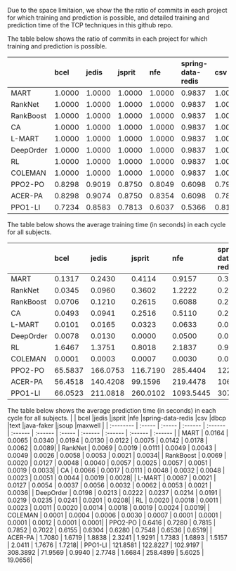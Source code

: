 Due to the space limitaion, we show the the ratio of commits in each project for which training and prediction is possible, and detailed training and prediction time of the TCP techniques in this github repo.

The table below shows the ratio of commits in each project for which training and prediction is possible. 

|           | bcel   |jedis   |jsprit   |nfe      |spring-data-redis |csv |dbcp  |text  |java-faker  |jsoup  |maxwell     |
| :-------- | :----- | :----- | :------ | :------ | :------ | :------ | :----- | :------ | :------ | :------ | :------ |
| MART      | 1.0000 | 1.0000 | 1.0000 | 1.0000 | 0.9837 | 1.0000 | 0.9641 | 1.0000 | 1.0000 | 0.9847 | 1.0000|
| RankNet   | 1.0000 | 1.0000 | 1.0000 | 1.0000 | 0.9837 | 1.0000 | 0.9641 | 1.0000 | 1.0000 | 0.9847 | 1.0000|
| RankBoost | 1.0000 | 1.0000 | 1.0000 | 1.0000 | 0.9837 | 1.0000 | 0.9641 | 1.0000 | 1.0000 | 0.9847 | 1.0000|
| CA        | 1.0000 | 1.0000 | 1.0000 | 1.0000 | 0.9837 | 1.0000 | 0.9641 | 1.0000 | 1.0000 | 0.9847 | 1.0000|
| L-MART    | 1.0000 | 1.0000 | 1.0000 | 1.0000 | 0.9837 | 1.0000 | 0.9641 | 1.0000 | 1.0000 | 0.9847 | 1.0000|
| DeepOrder | 1.0000 | 1.0000 | 1.0000 | 1.0000 | 0.9837 | 1.0000 | 0.9641 | 1.0000 | 1.0000 | 0.9847 | 1.0000|
| RL        | 1.0000 | 1.0000 | 1.0000 | 1.0000 | 0.9837 | 1.0000 | 0.9641 | 1.0000 | 1.0000 | 0.9771 | 1.0000|
| COLEMAN   | 1.0000 | 1.0000 | 1.0000 | 1.0000 | 0.9837 | 1.0000 | 0.9641 | 1.0000 | 1.0000 | 0.9847 | 1.0000|
| PPO2-PO   | 0.8298 | 0.9019 | 0.8750 | 0.8049 | 0.6098 | 0.7969 | 0.7186 | 0.7931 | 0.7647 | 0.8855 | 0.8730|
| ACER-PA   | 0.8298 | 0.9074 | 0.8750 | 0.8354 | 0.6098 | 0.7813 | 0.7066 | 0.7759 | 0.7899 | 0.8893 | 0.8730|
| PPO1-LI   | 0.7234 | 0.8583 | 0.7813 | 0.6037 | 0.5366 | 0.8125 | 0.7186 | 0.7931 | 0.6050 | 0.8931 | 0.8651|

The table below shows the average training time (in seconds) in each cycle for all subjects. 

|           | bcel   |jedis   |jsprit   |nfe      |spring-data-redis |csv |dbcp  |text  |java-faker  |jsoup  |maxwell     |
| :-------- | :----- | :----- | :------ | :------ | :------ | :------ | :----- | :------ | :------ | :------ | :------ |
| MART      | 0.1317 | 0.2430 | 0.4114 | 0.9157 | 0.3159 | 0.0826 | 0.1094 | 0.1078 | 0.1789 | 0.1571 | 0.1678|
| RankNet   | 0.0345 | 0.0960 | 0.3602 | 1.2222 | 0.2293 | 0.0188 | 0.0356 | 0.0322 | 0.0963 | 0.0422 | 0.0594|
| RankBoost | 0.0706 | 0.1210 | 0.2615 | 0.6088 | 0.2092 | 0.0446 | 0.0603 | 0.0551 | 0.1017 | 0.0766 | 0.0877|
| CA        | 0.0493 | 0.0941 | 0.2516 | 0.5110 | 0.2191 | 0.0641 | 0.0529 | 0.0598 | 0.1099 | 0.0867 | 0.1017|
| L-MART    | 0.0101 | 0.0165 | 0.0323 | 0.0633 | 0.0220 | 0.0056 | 0.0077 | 0.0070 | 0.0129 | 0.0116 | 0.0115|
| DeepOrder | 0.0078 | 0.0130 | 0.0000 | 0.0500 | 0.0189 | 0.0000 | 0.0000 | 0.0000 | 0.0104 | 0.0087 | 0.0000|
| RL        | 1.6467 | 1.3751 | 0.8018 | 2.1837 | 0.9716 | 1.3767 | 0.8973 | 1.6224 | 2.0256 | 1.7912 | 2.1611|
| COLEMAN   | 0.0001 | 0.0003 | 0.0007 | 0.0030 | 0.0007 | 0.0000 | 0.0001 | 0.0001 | 0.0008 | 0.0001 | 0.0001|
| PPO2-PO   | 65.5837 | 166.0753 | 116.7190 | 285.4404 | 122.4071 | 66.7976 | 90.5479 | 65.5094 | 160.4616 | 112.4819 | 84.8545|
| ACER-PA   | 56.4518 | 140.4208 | 99.1596 | 219.4478 | 106.2357 | 69.6280 | 88.8237 | 62.1277 | 128.7103 | 104.7286 | 74.0440|
| PPO1-LI   | 66.0523 | 211.0818 | 260.0102 | 1093.5445 | 307.2488 | 59.6611 | 96.0616 | 77.5605 | 353.9117 | 103.0556 | 87.4027|

The table below shows the average prediction time (in seconds) in each cycle for all subjects. 
|           | bcel   |jedis   |jsprit   |nfe      |spring-data-redis |csv |dbcp  |text  |java-faker  |jsoup  |maxwell     |
| :-------- | :----- | :----- | :------ | :------ | :------ | :------ | :----- | :------ | :------ | :------ | :------ |
| MART      | 0.0164 | 0.0065 | 0.0340 | 0.0194 | 0.0130 | 0.0122 | 0.0075 | 0.0142 | 0.0178 | 0.0062 | 0.0089|
| RankNet   | 0.0069 | 0.0019 | 0.0111 | 0.0049 | 0.0043 | 0.0049 | 0.0026 | 0.0058 | 0.0053 | 0.0021 | 0.0034|
| RankBoost | 0.0069 | 0.0020 | 0.0127 | 0.0048 | 0.0040 | 0.0057 | 0.0025 | 0.0057 | 0.0051 | 0.0019 | 0.0033|
| CA        | 0.0066 | 0.0017 | 0.0111 | 0.0048 | 0.0032 | 0.0048 | 0.0023 | 0.0051 | 0.0044 | 0.0019 | 0.0028|
| L-MART    | 0.0087 | 0.0021 | 0.0127 | 0.0054 | 0.0037 | 0.0056 | 0.0032 | 0.0062 | 0.0053 | 0.0021 | 0.0036|
| DeepOrder | 0.0198 | 0.0213 | 0.0222 | 0.0237 | 0.0214 | 0.0191 | 0.0219 | 0.0235 | 0.0241 | 0.0201 | 0.0208|
| RL        | 0.0020 | 0.0018 | 0.0011 | 0.0023 | 0.0011 | 0.0020 | 0.0014 | 0.0018 | 0.0019 | 0.0024 | 0.0019|
| COLEMAN   | 0.0001 | 0.0004 | 0.0006 | 0.0030 | 0.0007 | 0.0001 | 0.0001 | 0.0001 | 0.0012 | 0.0001 | 0.0001|
| PPO2-PO   | 0.6416 | 0.7280 | 0.7815 | 0.7852 | 0.7022 | 0.6155 | 0.6304 | 0.6280 | 0.7548 | 0.6536 | 0.6519|
| ACER-PA   | 1.7080 | 1.6719 | 1.8838 | 2.3241 | 1.9291 | 1.7383 | 1.6893 | 1.5157 | 2.0411 | 1.7676 | 1.7218|
| PPO1-LI   | 121.8581 | 122.8227 | 102.9197 | 308.3892 | 71.9569 | 0.9940 | 2.7748 | 1.6684 | 258.4899 | 5.6025 | 19.0656|
